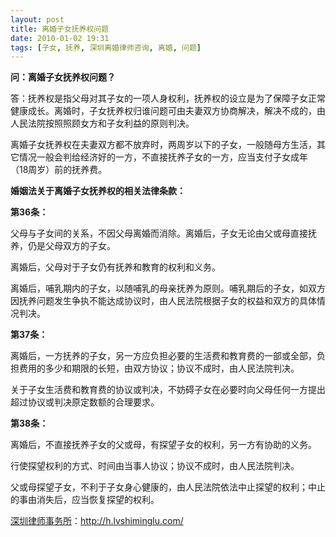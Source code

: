```yaml
---
layout: post
title: 离婚子女抚养权问题
date: 2010-01-02 19:31
tags: [子女, 抚养, 深圳离婚律师咨询, 离婚, 问题]
---
```

<strong>问：离婚子女抚养权问题？</strong>

答：抚养权是指父母对其子女的一项人身权利，抚养权的设立是为了保障子女正常健康成长。离婚时，子女抚养权归谁问题可由夫妻双方协商解决，解决不成的，由人民法院按照照顾女方和子女利益的原则判决。

离婚子女抚养权在夫妻双方都不放弃时，两周岁以下的子女，一般随母方生活，其它情况一般会判给经济好的一方，不直接抚养子女的一方，应当支付子女成年（18周岁）前的抚养费。

<strong>婚姻法关于离婚子女抚养权的相关法律条款：</strong>

<strong>第36条：</strong>

父母与子女间的关系，不因父母离婚而消除。离婚后，子女无论由父或母直接抚养，仍是父母双方的子女。

离婚后，父母对于子女仍有抚养和教育的权利和义务。

离婚后，哺乳期内的子女，以随哺乳的母亲抚养为原则。哺乳期后的子女，如双方因抚养问题发生争执不能达成协议时，由人民法院根据子女的权益和双方的具体情况判决。

<strong>第37条：</strong>

离婚后，一方抚养的子女，另一方应负担必要的生活费和教育费的一部或全部，负担费用的多少和期限的长短，由双方协议；协议不成时，由人民法院判决。

关于子女生活费和教育费的协议或判决，不妨碍子女在必要时向父母任何一方提出超过协议或判决原定数额的合理要求。

<strong>第38条：</strong>

离婚后，不直接抚养子女的父或母，有探望子女的权利，另一方有协助的义务。

行使探望权利的方式、时间由当事人协议；协议不成时，由人民法院判决。

父或母探望子女，不利于子女身心健康的，由人民法院依法中止探望的权利；中止的事由消失后，应当恢复探望的权利。

<a href="http://h.lvshiminglu.com/">深圳律师事务所</a>：<a href="http://h.lvshiminglu.com/">http://h.lvshiminglu.com/</a>

